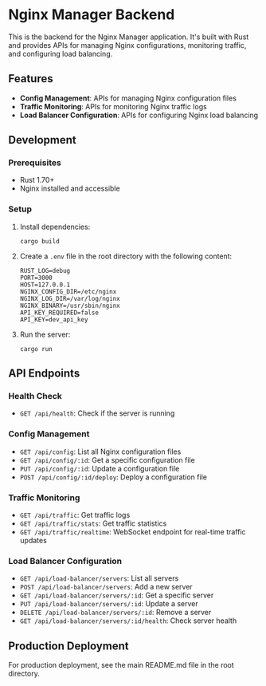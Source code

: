# Nginx Manager Backend

This is the backend for the Nginx Manager application. It's built with Rust and provides APIs for managing Nginx configurations, monitoring traffic, and configuring load balancing.

## Features

- **Config Management**: APIs for managing Nginx configuration files
- **Traffic Monitoring**: APIs for monitoring Nginx traffic logs
- **Load Balancer Configuration**: APIs for configuring Nginx load balancing

## Development

### Prerequisites

- Rust 1.70+
- Nginx installed and accessible

### Setup

1. Install dependencies:

   ```
   cargo build
   ```

2. Create a `.env` file in the root directory with the following content:

   ```
   RUST_LOG=debug
   PORT=3000
   HOST=127.0.0.1
   NGINX_CONFIG_DIR=/etc/nginx
   NGINX_LOG_DIR=/var/log/nginx
   NGINX_BINARY=/usr/sbin/nginx
   API_KEY_REQUIRED=false
   API_KEY=dev_api_key
   ```

3. Run the server:
   ```
   cargo run
   ```

## API Endpoints

### Health Check

- `GET /api/health`: Check if the server is running

### Config Management

- `GET /api/config`: List all Nginx configuration files
- `GET /api/config/:id`: Get a specific configuration file
- `PUT /api/config/:id`: Update a configuration file
- `POST /api/config/:id/deploy`: Deploy a configuration file

### Traffic Monitoring

- `GET /api/traffic`: Get traffic logs
- `GET /api/traffic/stats`: Get traffic statistics
- `GET /api/traffic/realtime`: WebSocket endpoint for real-time traffic updates

### Load Balancer Configuration

- `GET /api/load-balancer/servers`: List all servers
- `POST /api/load-balancer/servers`: Add a new server
- `GET /api/load-balancer/servers/:id`: Get a specific server
- `PUT /api/load-balancer/servers/:id`: Update a server
- `DELETE /api/load-balancer/servers/:id`: Remove a server
- `GET /api/load-balancer/servers/:id/health`: Check server health

## Production Deployment

For production deployment, see the main README.md file in the root directory.
